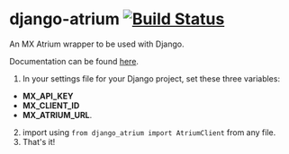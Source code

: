 # django-atrium [![Build Status](https://travis-ci.com/trevorphillips/django-atrium.svg?branch=master)](https://travis-ci.com/trevorphillips/django-atrium)
An MX Atrium wrapper to be used with Django.

Documentation can be found [here](https://trevorphillips.github.io/django-atrium/index.html).

1. In your settings file for your Django project, set these three variables:
- **MX_API_KEY**
- **MX_CLIENT_ID**
- **MX_ATRIUM_URL**.
2. import using `from django_atrium import AtriumClient` from any file.
3. That's it!
